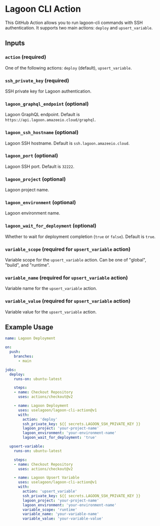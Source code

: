 # Lagoon CLI Action

This GitHub Action allows you to run lagoon-cli commands with SSH authentication. It supports two main actions: `deploy` and `upsert_variable`.

## Inputs

### `action` (required)

One of the following actions: `deploy` (default), `upsert_variable`.

### `ssh_private_key` (required)

SSH private key for Lagoon authentication.

### `lagoon_graphql_endpoint` (optional)

Lagoon GraphQL endpoint. Default is `https://api.lagoon.amazeeio.cloud/graphql`.

### `lagoon_ssh_hostname` (optional)

Lagoon SSH hostname. Default is `ssh.lagoon.amazeeio.cloud`.

### `lagoon_port` (optional)

Lagoon SSH port. Default is `32222`.

### `lagoon_project` (optional)

Lagoon project name.

### `lagoon_environment` (optional)

Lagoon environment name.

### `lagoon_wait_for_deployment` (optional)

Whether to wait for deployment completion (`true` or `false`). Default is `true`.

### `variable_scope` (required for `upsert_variable` action)

Variable scope for the `upsert_variable` action. Can be one of "global", "build", and "runtime".

### `variable_name` (required for `upsert_variable` action)

Variable name for the `upsert_variable` action.

### `variable_value` (required for `upsert_variable` action)

Variable value for the `upsert_variable` action.

## Example Usage

```yaml
name: Lagoon Deployment

on:
  push:
    branches:
      - main

jobs:
  deploy:
    runs-on: ubuntu-latest

    steps:
    - name: Checkout Repository
      uses: actions/checkout@v2

    - name: Lagoon Deployment
      uses: uselagoon/lagoon-cli-action@v1
      with:
        action: 'deploy'
        ssh_private_key: ${{ secrets.LAGOON_SSH_PRIVATE_KEY }}
        lagoon_project: 'your-project-name'
        lagoon_environment: 'your-environment-name'
        lagoon_wait_for_deployment: 'true'

  upsert-variable:
    runs-on: ubuntu-latest

    steps:
    - name: Checkout Repository
      uses: actions/checkout@v2

    - name: Lagoon Upsert Variable
      uses: uselagoon/lagoon-cli-action@v1
      with:
        action: 'upsert_variable'
        ssh_private_key: ${{ secrets.LAGOON_SSH_PRIVATE_KEY }}
        lagoon_project: 'your-project-name'
        lagoon_environment: 'your-environment-name'
        variable_scope: 'runtime'
        variable_name: 'your-variable-name'
        variable_value: 'your-variable-value'

